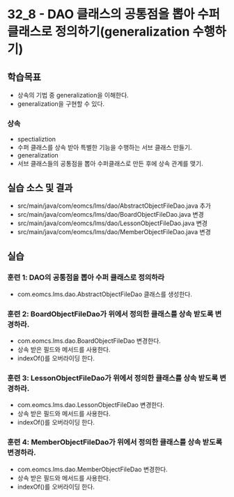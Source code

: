 # 32_8 - DAO 클래스의 공통점을 뽑아 수퍼 클래스로 정의하기(generalization 수행하기)

## 학습목표

- 상속의 기법 중 generalization을 이해한다.
-  generalization을 구현할 수 있다.

### 상속

- spectializtion
 - 수퍼 클래스를 상속 받아 특별한 기능을 수행하는 서브 클래스 만들기.
- generalization
 - 서브 클래스들의 공통점을 뽑아 수퍼클래스로 만든 후에 상속 관계를 맺기.
 

## 실습 소스 및 결과

- src/main/java/com/eomcs/lms/dao/AbstractObjectFileDao.java 추가
- src/main/java/com/eomcs/lms/dao/BoardObjectFileDao.java 변경
- src/main/java/com/eomcs/lms/dao/LessonObjectFileDao.java 변경
- src/main/java/com/eomcs/lms/dao/MemberObjectFileDao.java 변경

## 실습  

### 훈련 1: DAO의 공통점을 뽑아 수퍼 클래스로 정의하라

- com.eomcs.lms.dao.AbstractObjectFileDao 클래스를 생성한다.

### 훈련 2:  BoardObjectFileDao가 위에서 정의한 클래스를 상속 받도록 변경하라.

- com.eomcs.lms.dao.BoardObjectFileDao 변경한다.
 - 상속 받은 필드와 메서드를 사용한다.
 - indexOf()를 오버라이딩 한다.

### 훈련 3:  LessonObjectFileDao가 위에서 정의한 클래스를 상속 받도록 변경하라.

- com.eomcs.lms.dao.LessonObjectFileDao 변경한다.
 - 상속 받은 필드와 메서드를 사용한다.
 - indexOf()를 오버라이딩 한다.

### 훈련 4:  MemberObjectFileDao가 위에서 정의한 클래스를 상속 받도록 변경하라.

- com.eomcs.lms.dao.MemberObjectFileDao 변경한다.
 - 상속 받은 필드와 메서드를 사용한다.
 - indexOf()를 오버라이딩 한다.
  